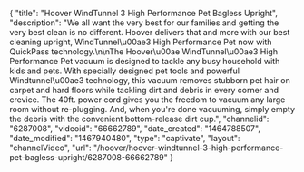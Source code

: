 {
    "title": "Hoover WindTunnel 3 High Performance Pet Bagless Upright",
    "description": "We all want the very best for our families and getting the very best clean is no different. Hoover delivers that and more with our best cleaning upright, WindTunnel\u00ae3 High Performance Pet now with QuickPass technology.\n\nThe Hoover\u00ae WindTunnel\u00ae3 High Performance Pet vacuum is designed to tackle any busy household with kids and pets. With specially designed pet tools and powerful Windtunnel\u00ae3 technology, this vacuum removes stubborn pet hair on carpet and hard floors while tackling dirt and debris in every corner and crevice. The 40ft. power cord gives you the freedom to vacuum any large room without re-plugging. And, when you're done vacuuming, simply empty the debris with the convenient bottom-release dirt cup.",
    "channelid": "6287008",
    "videoid": "66662789",
    "date_created": "1464788507",
    "date_modified": "1467940480",
    "type": "captivate",
    "layout": "channelVideo",
    "url": "\/hoover\/hoover-windtunnel-3-high-performance-pet-bagless-upright\/6287008-66662789"
}